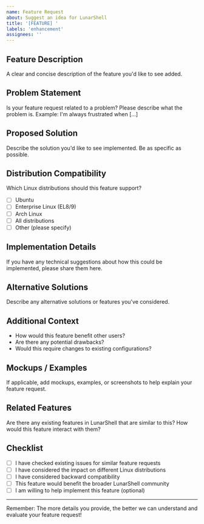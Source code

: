 ```yaml
---
name: Feature Request
about: Suggest an idea for LunarShell
title: '[FEATURE] '
labels: 'enhancement'
assignees: ''
---
```


## Feature Description
A clear and concise description of the feature you'd like to see added.

## Problem Statement
Is your feature request related to a problem? Please describe what the problem is.
Example: I'm always frustrated when [...]

## Proposed Solution
Describe the solution you'd like to see implemented. Be as specific as possible.

## Distribution Compatibility
Which Linux distributions should this feature support?
- [ ] Ubuntu
- [ ] Enterprise Linux (EL8/9)
- [ ] Arch Linux
- [ ] All distributions
- [ ] Other (please specify)

## Implementation Details
If you have any technical suggestions about how this could be implemented, please share them here.

## Alternative Solutions
Describe any alternative solutions or features you've considered.

## Additional Context
- How would this feature benefit other users?
- Are there any potential drawbacks?
- Would this require changes to existing configurations?

## Mockups / Examples
If applicable, add mockups, examples, or screenshots to help explain your feature request.

## Related Features
Are there any existing features in LunarShell that are similar to this? How would this feature interact with them?

## Checklist
- [ ] I have checked existing issues for similar feature requests
- [ ] I have considered the impact on different Linux distributions
- [ ] I have considered backward compatibility
- [ ] This feature would benefit the broader LunarShell community
- [ ] I am willing to help implement this feature (optional)

---
Remember: The more details you provide, the better we can understand and evaluate your feature request!